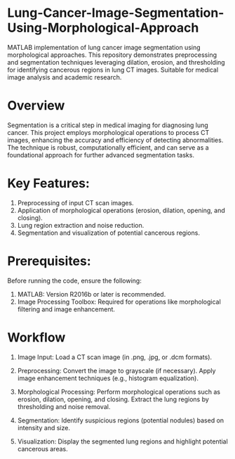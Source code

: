 # Lung-Cancer-Image-Segmentation-Using-Morphological-Approach
MATLAB implementation of lung cancer image segmentation using morphological approaches. This repository demonstrates preprocessing and segmentation techniques leveraging dilation, erosion, and thresholding for identifying cancerous regions in lung CT images. Suitable for medical image analysis and academic research.

# Overview
Segmentation is a critical step in medical imaging for diagnosing lung cancer. This project employs morphological operations to process CT images, enhancing the accuracy and efficiency of detecting abnormalities. The technique is robust, computationally efficient, and can serve as a foundational approach for further advanced segmentation tasks.

# Key Features:

1. Preprocessing of input CT scan images.
2. Application of morphological operations (erosion, dilation, opening, and closing).
3. Lung region extraction and noise reduction.
4. Segmentation and visualization of potential cancerous regions.

# Prerequisites:
Before running the code, ensure the following:

1. MATLAB: Version R2016b or later is recommended.
2. Image Processing Toolbox: Required for operations like morphological filtering and image enhancement.

# Workflow
1. Image Input:
      Load a CT scan image (in .png, .jpg, or .dcm formats).
   
2. Preprocessing:
    Convert the image to grayscale (if necessary).
    Apply image enhancement techniques (e.g., histogram equalization).
   
3. Morphological Processing:
      Perform morphological operations such as erosion, dilation, opening, and closing.
      Extract the lung regions by thresholding and noise removal.
   
4. Segmentation:
     Identify suspicious regions (potential nodules) based on intensity and size.
   
5. Visualization:
      Display the segmented lung regions and highlight potential cancerous areas.

